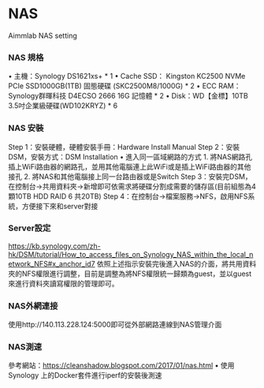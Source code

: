 # NAS
Aimmlab NAS setting


### NAS 規格
•	主機：Synology DS1621xs+ * 1
•	Cache SSD： Kingston KC2500 NVMe PCIe SSD1000GB(1TB) 固態硬碟 (SKC2500M8/1000G) * 2
•	ECC RAM：Synology群暉科技 D4ECSO 2666 16G 記憶體 * 2
•	Disk：WD【金標】10TB 3.5吋企業級硬碟(WD102KRYZ) * 6

### NAS 安裝
Step 1：安裝硬體，硬體安裝手冊：Hardware Install Manual
Step 2：安裝DSM，安裝方式：DSM Installation
  •	進入同一區域網路的方式 
    1.	將NAS網路孔插上WiFi路由器的網路孔，並用其他電腦連上此WiFi或是插上WiFi路由器的其他接孔
    2.	將NAS和其他電腦接上同一台路由器或是Switch
Step 3：安裝完DSM，在控制台→共用資料夾→新增即可依需求將硬碟分割成需要的儲存區(目前組態為4顆10TB HDD RAID 6 共20TB)
Step 4：在控制台→檔案服務→NFS，啟用NFS系統，方便接下來和server對接

### Server設定
https://kb.synology.com/zh-hk/DSM/tutorial/How_to_access_files_on_Synology_NAS_within_the_local_network_NFS#x_anchor_id7
依照上述指示安裝完後進入NAS的介面，將共用資料夾的NFS權限進行調整，目前是調整為將NFS權限統一歸類為guest，並以guest來進行資料夾讀寫權限的管理即可。

### NAS外網連接
使用http://140.113.228.124:5000即可從外部網路連線到NAS管理介面

### NAS測速
參考網站：https://cleanshadow.blogspot.com/2017/01/nas.html
•	使用Synology 上的Docker套件進行iperf的安裝後測速
